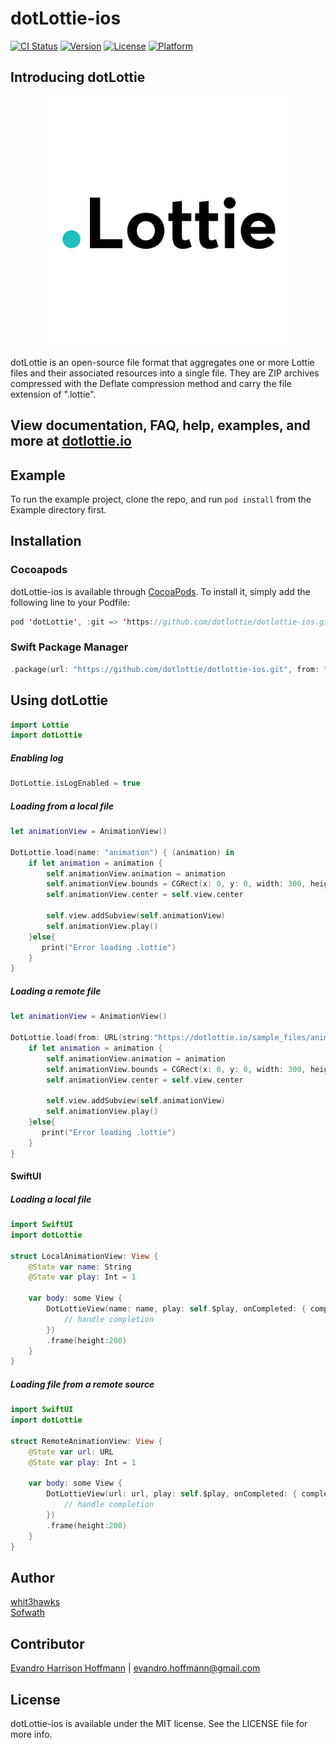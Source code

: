# dotLottie-ios

[![CI Status](https://img.shields.io/travis/whit3hawks/dotLottie-ios.svg?style=flat)](https://travis-ci.org/whit3hawks/dotLottie-ios)
[![Version](https://img.shields.io/cocoapods/v/dotLottie-ios.svg?style=flat)](https://cocoapods.org/pods/dotLottie-ios)
[![License](https://img.shields.io/cocoapods/l/dotLottie-ios.svg?style=flat)](https://cocoapods.org/pods/dotLottie-ios)
[![Platform](https://img.shields.io/cocoapods/p/dotLottie-ios.svg?style=flat)](https://cocoapods.org/pods/dotLottie-ios)

## Introducing dotLottie

<p align="center">
  <img src="/Example/dotLottie/Assets/Images.xcassets/AppIcon.appiconset/dotLottie2048-1024.png" width="400">
</p>

dotLottie is an open-source file format that aggregates one or more Lottie files and their associated resources into a single file. They are ZIP archives compressed with the Deflate compression method and carry the file extension of ".lottie".

## View documentation, FAQ, help, examples, and more at [dotlottie.io](http://dotlottie.io/)

## Example

To run the example project, clone the repo, and run `pod install` from the Example directory first.

## Installation

### Cocoapods

dotLottie-ios is available through [CocoaPods](https://cocoapods.org). To install
it, simply add the following line to your Podfile:

```swift
pod 'dotLottie', :git => 'https://github.com/dotlottie/dotlottie-ios.git'
```

### Swift Package Manager

```swift
.package(url: "https://github.com/dotlottie/dotlottie-ios.git", from: "0.1.3")
```

## Using dotLottie
```swift
import Lottie
import dotLottie
```

##### Enabling log
```swift
DotLottie.isLogEnabled = true
```

##### Loading from a local file

```swift
let animationView = AnimationView()

DotLottie.load(name: "animation") { (animation) in
    if let animation = animation {
        self.animationView.animation = animation
        self.animationView.bounds = CGRect(x: 0, y: 0, width: 300, height: 300)
        self.animationView.center = self.view.center

        self.view.addSubview(self.animationView)
        self.animationView.play()
    }else{
       print("Error loading .lottie")
    }
}
```

##### Loading a remote file

```swift
let animationView = AnimationView()

DotLottie.load(from: URL(string:"https://dotlottie.io/sample_files/animation.lottie")!){ (animation) in
    if let animation = animation {
        self.animationView.animation = animation
        self.animationView.bounds = CGRect(x: 0, y: 0, width: 300, height: 300)
        self.animationView.center = self.view.center

        self.view.addSubview(self.animationView)
        self.animationView.play()
    }else{
       print("Error loading .lottie")
    }
}
``` 

#### SwiftUI

##### Loading a local file

```swift
import SwiftUI
import dotLottie

struct LocalAnimationView: View {
    @State var name: String
    @State var play: Int = 1
    
    var body: some View {
        DotLottieView(name: name, play: self.$play, onCompleted: { completed in
            // handle completion
        })
        .frame(height:200)
    }
}
``` 

##### Loading file from a remote source

```swift
import SwiftUI
import dotLottie

struct RemoteAnimationView: View {
    @State var url: URL
    @State var play: Int = 1
    
    var body: some View {
        DotLottieView(url: url, play: self.$play, onCompleted: { completed in
            // handle completion
        })
        .frame(height:200)
    }
}
``` 

## Author

[whit3hawks](https://twitter.com/whit3hawks) <br />
[Sofwath](https://twitter.com/sofwath)

## Contributor

[Evandro Harrison Hoffmann](https://github.com/eharrison) | evandro.hoffmann@gmail.com

## License

dotLottie-ios is available under the MIT license. See the LICENSE file for more info.
